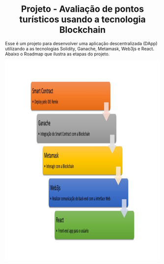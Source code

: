 <h1 align="center">Projeto - Avaliação de pontos turísticos usando a tecnologia Blockchain</h1>

Esse é um projeto para desenvolver uma aplicação descentralizada (DApp) utilizando 
a as tecnologias Solidity, Ganache, Metamask, Web3js e React. Abaixo o Roadmap que ilustra as etapas do projeto.

<img src="roadmap.jpg" alt="roadmap" width="1100" height="650">








